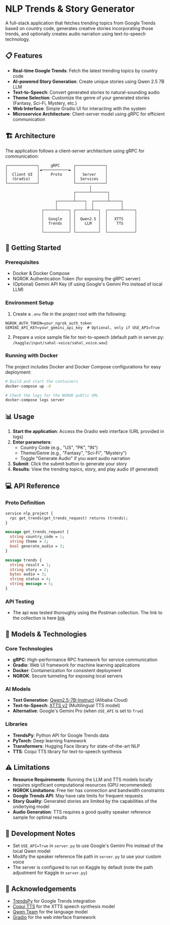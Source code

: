 # NLP Trends & Story Generator

A full-stack application that fetches trending topics from Google Trends based on country code, generates creative stories incorporating those trends, and optionally creates audio narration using text-to-speech technology.

## 📋 Features

- **Real-time Google Trends**: Fetch the latest trending topics by country code
- **AI-powered Story Generation**: Create unique stories using Qwen 2.5 7B LLM
- **Text-to-Speech**: Convert generated stories to natural-sounding audio
- **Theme Selection**: Customize the genre of your generated stories (Fantasy, Sci-Fi, Mystery, etc.)
- **Web Interface**: Simple Gradio UI for interacting with the system
- **Microservice Architecture**: Client-server model using gRPC for efficient communication

## 🏗️ Architecture

The application follows a client-server architecture using gRPC for communication:

```
┌─────────────┐     gRPC      ┌─────────────┐
│             │◄────────────► │             │
│  Client UI  │     Proto     │   Server    │
│  (Gradio)   │               │  Services   │
└─────────────┘               └─────────────┘
                                     │
                              ┌──────┴───────┐
                              │              │
                      ┌───────┴────┐  ┌──────┴─────┐
                      │            │  │            │
                ┌─────┴─────┐ ┌────┴──┴──┐  ┌──────┴─────┐
                │           │ │          │  │            │
                │  Google   │ │  Qwen2.5 │  │   XTTS     │
                │  Trends   │ │    LLM   │  │    TTS     │
                │           │ │          │  │            │
                └───────────┘ └──────────┘  └────────────┘
```

## 🚀 Getting Started

### Prerequisites

- Docker & Docker Compose
- NGROK Authentication Token (for exposing the gRPC server)
- (Optional) Gemini API Key (if using Google's Gemini Pro instead of local LLM)

### Environment Setup

1. Create a `.env` file in the project root with the following:

```
NGROK_AUTH_TOKEN=your_ngrok_auth_token
GEMINI_API_KEY=your_gemini_api_key  # Optional, only if USE_API=True
```

2. Prepare a voice sample file for text-to-speech (default path in server.py: `/kaggle/input/sahal-voice/sahal_voice.wav`)

### Running with Docker

The project includes Docker and Docker Compose configurations for easy deployment:

```bash
# Build and start the containers
docker-compose up -d

# Check the logs for the NGROK public URL
docker-compose logs server
```

## 📊 Usage

1. **Start the application**: Access the Gradio web interface (URL provided in logs)
2. **Enter parameters**:
   - Country Code (e.g., "US", "PK", "IN")
   - Theme/Genre (e.g., "Fantasy", "Sci-Fi", "Mystery")
   - Toggle "Generate Audio" if you want audio narration
3. **Submit**: Click the submit button to generate your story
4. **Results**: View the trending topics, story, and play audio (if generated)

## 💻 API Reference

### Proto Definition

```protobuf
service nlp_project {
  rpc get_trends(get_trends_request) returns (trends);
}

message get_trends_request {
  string country_code = 1;
  string theme = 2;
  bool generate_audio = 3;
}

message trends {
  string result = 1;
  string story = 2;
  bytes audio = 3;
  string status = 4;
  string message = 5;
}
```

### API Testing
- The api was tested thoroughly using the Postman collection. The link to the collection is here [link](https://www.postman.com/zainulwahab/workspace/zain-ul-wahab-s-workspace/collection/6817aef0cccde77c367fe9a8?action=share&creator=44661341)

## 🧠 Models & Technologies

### Core Technologies
- **gRPC**: High-performance RPC framework for service communication
- **Gradio**: Web UI framework for machine learning applications
- **Docker**: Containerization for consistent deployment
- **NGROK**: Secure tunneling for exposing local servers

### AI Models
- **Text Generation**: [Qwen2.5-7B-Instruct](https://huggingface.co/Qwen/Qwen2.5-7B-Instruct) (Alibaba Cloud)
- **Text-to-Speech**: [XTTS v2](https://huggingface.co/coqui/XTTS-v2) (Multilingual TTS model)
- **Alternative**: Google's Gemini Pro (when `USE_API` is set to `True`)

### Libraries
- **TrendsPy**: Python API for Google Trends data
- **PyTorch**: Deep learning framework
- **Transformers**: Hugging Face library for state-of-the-art NLP
- **TTS**: Coqui TTS library for text-to-speech synthesis

## ⚠️ Limitations

- **Resource Requirements**: Running the LLM and TTS models locally requires significant computational resources (GPU recommended)
- **NGROK Limitations**: Free tier has connection and bandwidth constraints
- **Google Trends API**: May have rate limits for frequent requests
- **Story Quality**: Generated stories are limited by the capabilities of the underlying model
- **Audio Generation**: TTS requires a good quality speaker reference sample for optimal results

## 📝 Development Notes

- Set `USE_API=True` in `server.py` to use Google's Gemini Pro instead of the local Qwen model
- Modify the speaker reference file path in `server.py` to use your custom voice
- The server is configured to run on Kaggle by default (note the path adjustment for Kaggle in `server.py`)

## 👏 Acknowledgements

- [TrendsPy](https://github.com/jayfk/trendspy) for Google Trends integration
- [Coqui TTS](https://github.com/coqui-ai/TTS) for the XTTS speech synthesis model
- [Qwen Team](https://huggingface.co/Qwen) for the language model
- [Gradio](https://gradio.app/) for the web interface framework
